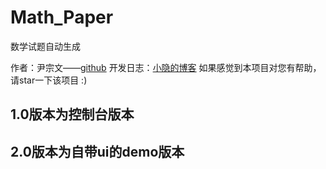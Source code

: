 # Math_Paper
数学试题自动生成

作者：尹宗文——[github](https://github.com/yinvoke)
开发日志：[小隐的博客](https://blog.csdn.net/qq_40294512/article/details/83096179)
如果感觉到本项目对您有帮助，请star一下该项目 :) 

## 1.0版本为控制台版本


## 2.0版本为自带ui的demo版本
